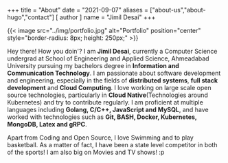 +++
title = "About"
date = "2021-09-07"
aliases = ["about-us","about-hugo","contact"]
[ author ]
  name = "Jimil Desai"
+++

{{< image src="../img/portfolio.jpg" alt="Portfolio" position="center" style="border-radius: 8px; height: 250px;" >}}


Hey there! How you doin'? I am **Jimil Desai**, currently a Computer Science undergrad at School of Engineering and Applied Science, Ahmeadabad University pursuing my bachelors degree in **Information and Communication Technology**. I am passionate about software development and engineering, especially in the fields of **distributed systems**, **full stack development** and **Cloud Computing**. I love working on large scale open source technologies, particularly in **Cloud Native**(Technologies around Kubernetes) and try to contribute regularly. I am proficient at multiple languages including **Golang, C/C++, JavaScript and MySQL**, and have worked with technologies such as **Git, BASH, Docker, Kubernetes, MongoDB, Latex and gRPC**.

Apart from Coding and Open Source, I love Swimming and to play basketball. As a matter of fact, I have been a state level competitor in both of the sports! I am also big on Movies and TV shows! :p

